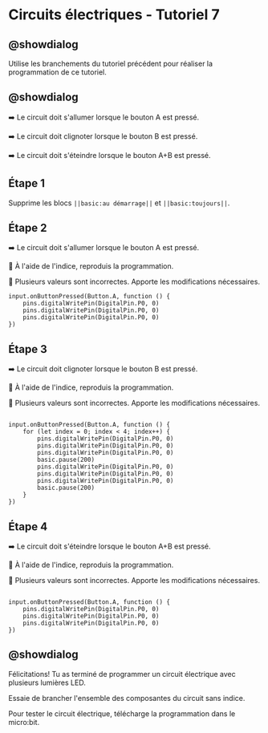 # Circuits électriques - Tutoriel 7

## @showdialog

Utilise les branchements du tutoriel précédent pour réaliser la programmation de ce tutoriel.

## @showdialog

➡️ Le circuit doit s'allumer lorsque le bouton A est pressé. 

➡️ Le circuit doit clignoter lorsque le bouton B est pressé. 

➡️ Le circuit doit s'éteindre lorsque le bouton A+B est pressé. 


## Étape 1 

Supprime les blocs ``||basic:au démarrage||`` et ``||basic:toujours||``.

## Étape 2

➡️ Le circuit doit s'allumer lorsque le bouton A est pressé. 

🚨 À l'aide de l'indice, reproduis la programmation.

🚨 Plusieurs valeurs sont incorrectes. Apporte les modifications nécessaires.

```blocks
input.onButtonPressed(Button.A, function () {
    pins.digitalWritePin(DigitalPin.P0, 0)
    pins.digitalWritePin(DigitalPin.P0, 0)
    pins.digitalWritePin(DigitalPin.P0, 0)
})
```

## Étape 3

➡️ Le circuit doit clignoter lorsque le bouton B est pressé. 

🚨 À l'aide de l'indice, reproduis la programmation.

🚨 Plusieurs valeurs sont incorrectes. Apporte les modifications nécessaires.


```blocks

input.onButtonPressed(Button.A, function () {
    for (let index = 0; index < 4; index++) {
        pins.digitalWritePin(DigitalPin.P0, 0)
        pins.digitalWritePin(DigitalPin.P0, 0)
        pins.digitalWritePin(DigitalPin.P0, 0)
        basic.pause(200)
        pins.digitalWritePin(DigitalPin.P0, 0)
        pins.digitalWritePin(DigitalPin.P0, 0)
        pins.digitalWritePin(DigitalPin.P0, 0)
        basic.pause(200)
    }
})

```

## Étape 4

➡️ Le circuit doit s'éteindre lorsque le bouton A+B est pressé. 

🚨 À l'aide de l'indice, reproduis la programmation.

🚨 Plusieurs valeurs sont incorrectes. Apporte les modifications nécessaires.

```blocks

input.onButtonPressed(Button.A, function () {
    pins.digitalWritePin(DigitalPin.P0, 0)
    pins.digitalWritePin(DigitalPin.P0, 0)
    pins.digitalWritePin(DigitalPin.P0, 0)
})

```

## @showdialog 

Félicitations! Tu as terminé de programmer un circuit électrique avec plusieurs lumières LED.

Essaie de brancher l'ensemble des composantes du circuit sans indice.

Pour tester le circuit électrique, télécharge la programmation dans le micro:bit.


